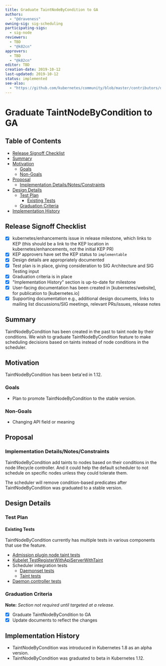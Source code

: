 ```yaml
---
title: Graduate TaintNodeByCondition to GA
authors:
  - "@draveness"
owning-sig: sig-scheduling
participating-sigs:
  - sig-node
reviewers:
  - TBD
  - "@k82cn"
approvers:
  - TBD
  - "@k82cn"
editor: TBD
creation-date: 2019-10-12
last-updated: 2019-10-12
status: implemented
see-also:
  - "https://github.com/kubernetes/community/blob/master/contributors/design-proposals/scheduling/taint-node-by-condition.md"
---
```


# Graduate TaintNodeByCondition to GA

## Table of Contents

<!-- toc -->
- [Release Signoff Checklist](#release-signoff-checklist)
- [Summary](#summary)
- [Motivation](#motivation)
  - [Goals](#goals)
  - [Non-Goals](#non-goals)
- [Proposal](#proposal)
  - [Implementation Details/Notes/Constraints](#implementation-detailsnotesconstraints)
- [Design Details](#design-details)
  - [Test Plan](#test-plan)
    - [Existing Tests](#existing-tests)
  - [Graduation Criteria](#graduation-criteria)
- [Implementation History](#implementation-history)
<!-- /toc -->

## Release Signoff Checklist

- [x] kubernetes/enhancements issue in release milestone, which links to KEP (this should be a link to the KEP location in kubernetes/enhancements, not the initial KEP PR)
- [x] KEP approvers have set the KEP status to `implementable`
- [x] Design details are appropriately documented
- [x] Test plan is in place, giving consideration to SIG Architecture and SIG Testing input
- [x] Graduation criteria is in place
- [x] "Implementation History" section is up-to-date for milestone
- [x] User-facing documentation has been created in [kubernetes/website], for publication to [kubernetes.io]
- [x] Supporting documentation e.g., additional design documents, links to mailing list discussions/SIG meetings, relevant PRs/issues, release notes

## Summary

TaintNodeByCondition has been created in the past to taint node by their conditions. We wish to graduate TaintNodeByCondition feature to make scheduling decisions based on taints instead of node conditions in the scheduler.

## Motivation

TaintNodeByCondition has been beta'ed in 1.12.

### Goals

+ Plan to promote TaintNodeByCondition to the stable version.

### Non-Goals

+ Changing API field or meaning

## Proposal

### Implementation Details/Notes/Constraints

TaintNodeByCondition add taints to nodes based on their conditions in the node lifecycle controller. And it could help the default scheduler to not schedule on specific nodes unless they could tolerate them.

The scheduler will remove condition-based predicates after TaintNodeByCondition was graduated to a stable version.

## Design Details

### Test Plan

#### Existing Tests

TaintNodeByCondition currently has multiple tests in various components that use the feature.

+ [Admission plugin node taint tests](https://github.com/kubernetes/kubernetes/blob/cf9203501e80ecf4611e3e762a03f009d4aac6b2/plugin/pkg/admission/nodetaint/admission_test.go#L34-L121)
+ [Kubelet TestRegisterWithApiServerWithTaint](https://github.com/kubernetes/kubernetes/blob/cf9203501e80ecf4611e3e762a03f009d4aac6b2/pkg/kubelet/kubelet_node_status_test.go#L1959-L2005)
+ Scheduler integration tests
  + [Daemonset tests](https://github.com/kubernetes/kubernetes/blob/cf9203501e80ecf4611e3e762a03f009d4aac6b2/test/integration/daemonset/daemonset_test.go#L966)
  + [Taint tests](https://github.com/kubernetes/kubernetes/blob/cf9203501e80ecf4611e3e762a03f009d4aac6b2/test/integration/scheduler/taint_test.go#L69)
+ [Daemon controller tests](https://github.com/kubernetes/kubernetes/blob/cf9203501e80ecf4611e3e762a03f009d4aac6b2/pkg/controller/daemon/daemon_controller_test.go#L1782)

### Graduation Criteria

**Note:** *Section not required until targeted at a release.*

- [x] Graduate TaintNodeByCondition to GA
- [x] Update documents to reflect the changes

## Implementation History

+ TaintNodeByCondition was introduced in Kubernetes 1.8 as an alpha version.
+ TaintNodeByCondition was graduated to beta in Kubernetes 1.12.
